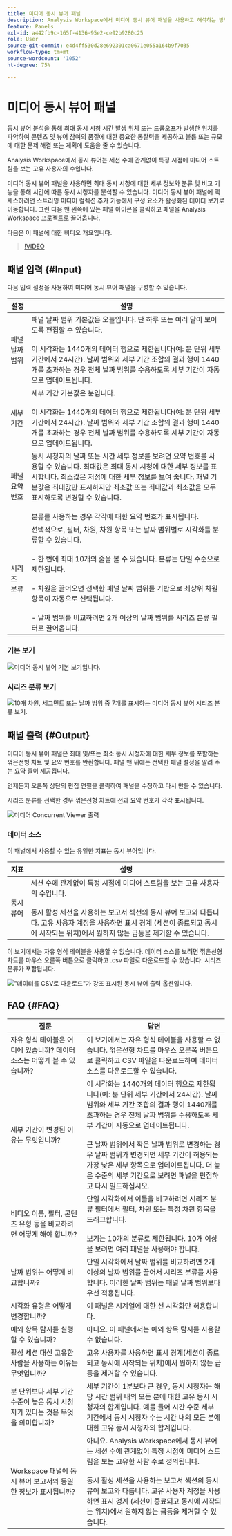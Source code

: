 ```yaml
---
title: 미디어 동시 뷰어 패널
description: Analysis Workspace에서 미디어 동시 뷰어 패널을 사용하고 해석하는 방법.
feature: Panels
exl-id: a442fb9c-165f-4136-95e2-ce92b9280c25
role: User
source-git-commit: e4d4ff530d28e692301ca0671e055a164b9f7035
workflow-type: tm+mt
source-wordcount: '1052'
ht-degree: 75%

---
```


# 미디어 동시 뷰어 패널

동시 뷰어 분석을 통해 최대 동시 시청 시간 발생 위치 또는 드롭오프가 발생한 위치를 파악하여 콘텐츠 및 뷰어 참여의 품질에 대한 중요한 통찰력을 제공하고 볼륨 또는 규모에 대한 문제 해결 또는 계획에 도움을 줄 수 있습니다.

Analysis Workspace에서 동시 뷰어는 세션 수에 관계없이 특정 시점에 미디어 스트림을 보는 고유 사용자의 수입니다.

미디어 동시 뷰어 패널을 사용하면 최대 동시 시청에 대한 세부 정보와 분류 및 비교 기능을 통해 시간에 따른 동시 시청자를 분석할 수 있습니다.  미디어 동시 뷰어 패널에 액세스하려면 스트리밍 미디어 컬렉션 추가 기능에서 구성 요소가 활성화된 데이터 보기로 이동합니다. 그런 다음 맨 왼쪽에 있는 패널 아이콘을 클릭하고 패널을 Analysis Workspace 프로젝트로 끌어옵니다.

다음은 이 패널에 대한 비디오 개요입니다.

>[!VIDEO](https://video.tv.adobe.com/v/330177/?quality=12)

## 패널 입력 {#Input}

다음 입력 설정을 사용하여 미디어 동시 뷰어 패널을 구성할 수 있습니다.

| 설정 | 설명 |
|---|---|
| 패널 날짜 범위 | 패널 날짜 범위 기본값은 오늘입니다.  단 하루 또는 여러 달이 보이도록 편집할 수 있습니다. <br> <br>이 시각화는 1440개의 데이터 행으로 제한됩니다(예: 분 단위 세부 기간에서 24시간).  날짜 범위와 세부 기간 조합의 결과 행이 1440개를 초과하는 경우 전체 날짜 범위를 수용하도록 세부 기간이 자동으로 업데이트됩니다. |
| 세부기간 | 세부 기간 기본값은 분입니다. <br> <br>이 시각화는 1440개의 데이터 행으로 제한됩니다(예: 분 단위 세부 기간에서 24시간).  날짜 범위와 세부 기간 조합의 결과 행이 1440개를 초과하는 경우 전체 날짜 범위를 수용하도록 세부 기간이 자동으로 업데이트됩니다. |
| 패널 요약 번호 | 동시 시청자의 날짜 또는 시간 세부 정보를 보려면 요약 번호를 사용할 수 있습니다. 최대값은 최대 동시 시청에 대한 세부 정보를 표시합니다. 최소값은 저점에 대한 세부 정보를 보여 줍니다.  패널 기본값은 최대값만 표시하지만 최소값 또는 최대값과 최소값을 모두 표시하도록 변경할 수 있습니다.<br><br>분류를 사용하는 경우 각각에 대한 요약 번호가 표시됩니다. |
| 시리즈 분류 | 선택적으로, 필터, 차원, 차원 항목 또는 날짜 범위별로 시각화를 분류할 수 있습니다. <br><br>- 한 번에 최대 10개의 줄을 볼 수 있습니다. 분류는 단일 수준으로 제한됩니다.<br><br>- 차원을 끌어오면 선택한 패널 날짜 범위를 기반으로 최상위 차원 항목이 자동으로 선택됩니다.<br><br>- 날짜 범위를 비교하려면 2개 이상의 날짜 범위를 시리즈 분류 필터로 끌어옵니다. |

### 기본 보기

![미디어 동시 뷰어 기본 보기입니다.](assets/concurrent-viewers-default.png)


### 시리즈 분류 보기

![10개 차원, 세그먼트 또는 날짜 범위 중 7개를 표시하는 미디어 동시 뷰어 시리즈 분류 보기.](assets/concurrent-viewers-series-breakdown.png)

## 패널 출력 {#Output}

미디어 동시 뷰어 패널은 최대 및/또는 최소 동시 시청자에 대한 세부 정보를 포함하는 꺾은선형 차트 및 요약 번호를 반환합니다.  패널 맨 위에는 선택한 패널 설정을 알려 주는 요약 줄이 제공됩니다.

언제든지 오른쪽 상단의 편집 연필을 클릭하여 패널을 수정하고 다시 만들 수 있습니다.

시리즈 분류를 선택한 경우 꺾은선형 차트에 선과 요약 번호가 각각 표시됩니다.

![미디어 Concurrent Viewer 출력](assets/concurrent-viewers-output.png)

### 데이터 소스

이 패널에서 사용할 수 있는 유일한 지표는 동시 뷰어입니다.

| 지표 | 설명 |
|---|---|
| 동시 뷰어 | 세션 수에 관계없이 특정 시점에 미디어 스트림을 보는 고유 사용자의 수입니다.<br><br>동시 활성 세션을 사용하는 보고서 섹션의 동시 뷰어 보고와 다릅니다.  고유 사용자 계정을 사용하면 표시 경계 (세션이 종료되고 동시에 시작되는 위치)에서 원하지 않는 급등을 제거할 수 있습니다. |

이 보기에서는 자유 형식 테이블을 사용할 수 없습니다.  데이터 소스를 보려면 꺾은선형 차트를 마우스 오른쪽 버튼으로 클릭하고 .csv 파일로 다운로드할 수 있습니다.  시리즈 분류가 포함됩니다.


![&quot;데이터를 CSV로 다운로드&quot;가 강조 표시된 동시 뷰어 출력 옵션입니다.](assets/concurrent-viewers-download-csv.png)

## FAQ {#FAQ}

| 질문 | 답변 |
|---|---|
| 자유 형식 테이블은 어디에 있습니까? 데이터 소스는 어떻게 볼 수 있습니까? | 이 보기에서는 자유 형식 테이블을 사용할 수 없습니다.  꺾은선형 차트를 마우스 오른쪽 버튼으로 클릭하고 CSV 파일을 다운로드하여 데이터 소스를 다운로드할 수 있습니다. |
| 세부 기간이 변경된 이유는 무엇입니까? | 이 시각화는 1440개의 데이터 행으로 제한됩니다(예: 분 단위 세부 기간에서 24시간).  날짜 범위와 세부 기간 조합의 결과 행이 1440개를 초과하는 경우 전체 날짜 범위를 수용하도록 세부 기간이 자동으로 업데이트됩니다.<br><br>큰 날짜 범위에서 작은 날짜 범위로 변경하는 경우 날짜 범위가 변경되면 세부 기간이 허용되는 가장 낮은 세부 항목으로 업데이트됩니다. 더 높은 수준의 세부 기간으로 보려면 패널을 편집하고 다시 빌드하십시오. |
| 비디오 이름, 필터, 콘텐츠 유형 등을 비교하려면 어떻게 해야 합니까? | 단일 시각화에서 이들을 비교하려면 시리즈 분류 필터에서 필터, 차원 또는 특정 차원 항목을 드래그합니다.<br><br>보기는 10개의 분류로 제한됩니다.  10개 이상을 보려면 여러 패널을 사용해야 합니다. |
| 날짜 범위는 어떻게 비교합니까? | 단일 시각화에서 날짜 범위를 비교하려면 2개 이상의 날짜 범위를 끌어서 시리즈 분류를 사용합니다.  이러한 날짜 범위는 패널 날짜 범위보다 우선 적용됩니다. |
| 시각화 유형은 어떻게 변경합니까? | 이 패널은 시계열에 대한 선 시각화만 허용합니다. |
| 예외 항목 탐지를 실행할 수 있습니까? | 아니요.  이 패널에서는 예외 항목 탐지를 사용할 수 없습니다. |
| 활성 세션 대신 고유한 사람을 사용하는 이유는 무엇입니까? | 고유 사용자를 사용하면 표시 경계(세션이 종료되고 동시에 시작되는 위치)에서 원하지 않는 급등을 제거할 수 있습니다. |
| 분 단위보다 세부 기간 수준이 높은 동시 시청자가 있다는 것은 무엇을 의미합니까? | 세부 기간이 1분보다 큰 경우, 동시 시청자는 해당 시간 범위 내의 모든 분에 대한 고유 동시 시청자의 합계입니다.  예를 들어 시간 수준 세부 기간에서 동시 시청자 수는 시간 내의 모든 분에 대한 고유 동시 시청자의 합계입니다. |
| Workspace 패널에 동시 뷰어 보고서와 동일한 정보가 표시됩니까? | 아니요.  Analysis Workspace에서 동시 뷰어는 세션 수에 관계없이 특정 시점에 미디어 스트림을 보는 고유한 사람 수로 정의됩니다.<br><br>동시 활성 세션을 사용하는 보고서 섹션의 동시 뷰어 보고와 다릅니다.  고유 사용자 계정을 사용하면 표시 경계 (세션이 종료되고 동시에 시작되는 위치)에서 원하지 않는 급등을 제거할 수 있습니다. |

<!-- For more information about Media Concurrent Viewers, visit [MA doc page]( https://url). -->

